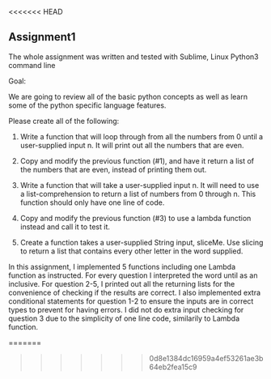 
<<<<<<< HEAD
## Assignment1 
The whole assignment was written and tested with Sublime, Linux Python3 command line 

Goal:

We are going to review all of the basic python concepts as well as learn some of the python specific language features.

Please create all of the following:

1. Write a function that will loop through from all the numbers from 0 until a user-supplied input n. It will print out all the numbers that are even.

2. Copy and modify the previous function (#1), and have it return a list of the numbers that are even, instead of printing them out.

3. Write a function that will take a user-supplied input n. It will need to use a list-comprehension to return a list of numbers from 0 through n. This function should only have one line of code.

4. Copy and modify the previous function (#3) to use a lambda function instead and call it to test it.

5. Create a function takes a user-supplied String input, sliceMe. Use slicing to return a list that contains every other letter in the word supplied.


In this assignment, I implemented 5 functions including one Lambda function as instructed. For every question I interpreted the word until as an inclusive. For question 2-5, I printed out all the returning lists for the convenience of checking if the results are correct. I also implemented extra conditional statements for question 1-2 to ensure the inputs are in correct types to prevent for having errors. I did not do extra input checking for question 3 due to the simplicity of one line code, similarily to Lambda function.





=======
>>>>>>> 0d8e1384dc16959a4ef53261ae3b64eb2fea15c9
